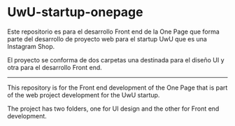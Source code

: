 # UwU-startup-onepage

Este repositorio es para el desarrollo Front end de la One Page que forma parte del desarrollo de proyecto web para el startup UwU que es una Instagram Shop.

El proyecto se conforma de dos carpetas una destinada para el diseño UI y otra para el desarrollo Front end.

___


This repository is for the Front end development of the One Page that is part of the web project development for the UwU startup.

The project has two folders, one for UI design and the other for Front end development.

